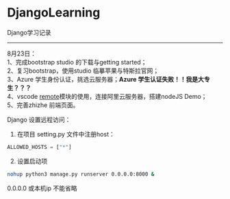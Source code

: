 # DjangoLearning
Django学习记录

<hr>
8月23日：<br>
1、完成bootstrap studio 的下载与getting started；<br>
2、复习bootstrap，使用studio 临摹苹果与特斯拉官网；<br>
3、Azure 学生身份认证，挑选云服务器；<strong>Azure 学生认证失败！！我是大专生？？？</strong><br>
4、vscode <a href="https://code.visualstudio.com/docs/remote/remote-overview">remote</a>模块的使用，连接阿里云服务器，搭建nodeJS Demo；<br>
5、完善zhizhe 前端页面。<br>


Django 设置远程访问：
1. 在项目 setting.py 文件中注册host：
```python
ALLOWED_HOSTS = ["*"]
```

2. 设置启动项
```bash
nohup python3 manage.py runserver 0.0.0.0:8000 &
```
0.0.0.0 或本机ip 不能省略
